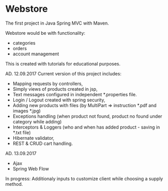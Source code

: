 # Webstore
The first project in Java Spring MVC with Maven.

Webstore would be with functionality:
- categories
- orders
- account management

This is created with tutorials for educational purposes.

AD. 12.09.2017
Current version of this project includes:
- Mapping requests by controllers,
- Simply views of products created in jsp,
- Text messages configured in independent *.properties file.
- Login / Logout created with spring security,
- Adding new products with files (by MultiPart => instruction *.pdf and images *.jpg)
- Exceptions handling (when product not found, product no found under category while adding)
- Interceptors & Loggers (who and when has added product - saving in *.txt file)
- Hibernate validator, 
- REST & CRUD cart handling.

AD. 13.09.2017
- Ajax
- Spring Web Flow

In progress: Additionaly inputs to customize client while choosing a supply method.
